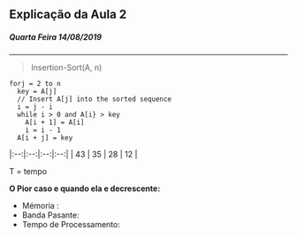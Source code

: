 ## Explicação da Aula 2
##### Quarta Feira 14/08/2019

---

> Insertion-Sort(A, n)

```
forj = 2 to n
  key = A[j]
  // Insert A[j] into the sorted sequence
  i = j - i
  while i > 0 and A[i} > key
    A[i + 1] = A[i]
    i = i - 1
  A[i + j] = key
```

|:--:|:--:|:--:|:--:|
| 43 | 35 | 28 | 12 |

T = tempo

**O Pior caso e quando ela e decrescente:**

- Mémoria :
- Banda Pasante:
- Tempo de Processamento:
